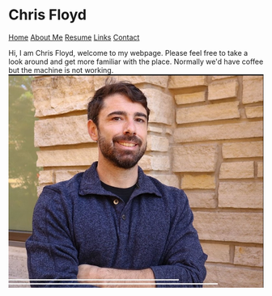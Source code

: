 # Chris Floyd
[Home](https://github.com/chrisfloyd87/Midterm1000/blob/587cc19be7093a4b149aa515723b074a459391ed/README.md) 
[About Me](https://github.com/chrisfloyd87/Chris-Floyd-/blob/a43047d480490c2229776145d939bec1418d1e90/AboutMe.md) [Resume](https://github.com/chrisfloyd87/Chris-Floyd-/blob/a43047d480490c2229776145d939bec1418d1e90/Resume.md) [Links](https://github.com/chrisfloyd87/Midterm1000/blob/0416287cf7b29425b4e370ca8c0cb6872e52aa80/links.md) [Contact](https://github.com/chrisfloyd87/Chris-Floyd-/blob/a43047d480490c2229776145d939bec1418d1e90/contact.md)


Hi, I am Chris Floyd, welcome to my webpage. Please feel free to take a look around and get more familiar with the place. Normally we'd have coffee but the machine is not working.  
![](https://raw.githubusercontent.com/chrisfloyd87/Chris-Floyd-/63ab3d53008b62f4e234a4d75bd45b0de117cebd/Screenshot%202022-03-14%20123802.png)

